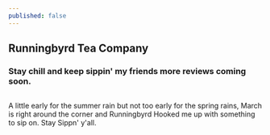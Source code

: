 ```yaml
---
published: false
---
```

## Runningbyrd Tea Company

### Stay chill and keep sippin' my friends more reviews coming soon.

![]({{site.baseurl}}/https://scontent-iad3-1.cdninstagram.com/vp/839d7298f2233920478ccf0b23c433a3/5CC1A1C5/t51.2885-15/e35/50020166_556641874811837_4764047857410100928_n.jpg?_nc_ht=scontent-iad3-1.cdninstagram.com)


A little early for the summer rain but not too early for the spring rains, March is right around the corner and Runningbyrd Hooked me up with something to sip on. Stay Sippn' y'all.


